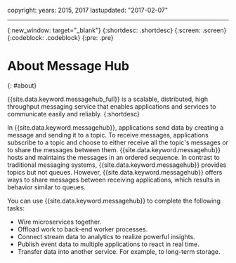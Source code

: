 copyright:
  years: 2015, 2017
lastupdated: "2017-02-07"

---

{:new_window: target="_blank"}
{:shortdesc: .shortdesc}
{:screen: .screen}
{:codeblock: .codeblock}
{:pre: .pre}

# About Message Hub
{: #about}

{{site.data.keyword.messagehub_full}} is a scalable,
distributed, high throughput messaging service that enables applications and services to communicate
easily and reliably.
{:shortdesc}

In {{site.data.keyword.messagehub}}, applications send data by
creating a message and sending it to a topic. To receive messages, applications subscribe to a topic
and choose to either receive all the topic's messages or to share the messages between them.
{{site.data.keyword.messagehub}} hosts and maintains the messages
in an ordered sequence. In contrast to traditional messaging systems, {{site.data.keyword.messagehub}} provides topics but not queues. However,
{{site.data.keyword.messagehub}} offers ways to share messages
between receiving applications, which results in behavior similar to queues.

You can use {{site.data.keyword.messagehub}} to complete the
following tasks:

* Wire microservices together.
* Offload work to back-end worker processes.
* Connect stream data to analytics to realize powerful insights.
* Publish event data to multiple applications to react in real time.
* Transfer data into another service. For example, to long-term storage.
